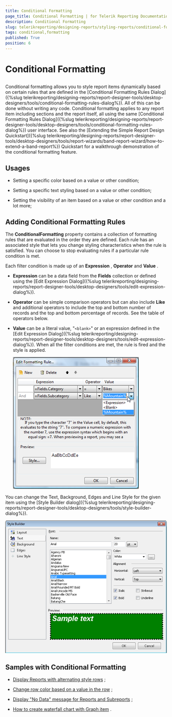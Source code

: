 ```yaml
---
title: Conditional Formatting
page_title: Conditional Formatting | for Telerik Reporting Documentation
description: Conditional Formatting
slug: telerikreporting/designing-reports/styling-reports/conditional-formatting
tags: conditional,formatting
published: True
position: 6
---
```


# Conditional Formatting



## 

Conditional formatting allows you to style report items dynamically based on certain rules that are defined in the           [Conditional Formatting Rules Dialog]({%slug telerikreporting/designing-reports/report-designer-tools/desktop-designers/tools/conditional-formatting-rules-dialog%}).           All of this can be done without writing any code.           Conditional formatting applies to any report item including sections and the report itself, all using the same           [Conditional Formatting Rules Dialog]({%slug telerikreporting/designing-reports/report-designer-tools/desktop-designers/tools/conditional-formatting-rules-dialog%}) user interface. See also the           [Extending the Simple Report Design Quickstart]({%slug telerikreporting/designing-reports/report-designer-tools/desktop-designers/tools/report-wizards/band-report-wizard/how-to-extend-a-band-report%}) Quickstart for a walkthrough demonstration           of the conditional formatting feature.         

## Usages

* Setting a specific color based on a value or other condition;             

* Setting a specific text styling based on a value or other condition;             

* Setting the visibility of an item based on a value or other condition and a lot more;             

## Adding Conditional Formatting Rules

The __ConditionalFormatting__ property contains a collection of formatting rules that are evaluated in the order they are defined.           Each rule has an associated style that lets you change styling characteristics when the rule is satisfied. You can choose to stop evaluating rules if           a particular rule condition is met.         

Each filter condition is made up of an __Expression__ , __Operator__ and __Value__ .         

* __Expression__ can be a data field from the __Fields__  collection or defined using the               [Edit Expression Dialog]({%slug telerikreporting/designing-reports/report-designer-tools/desktop-designers/tools/edit-expression-dialog%}).             

* __Operator__ can be simple comparison operators but can also include __Like__ and additional operators to include the top and bottom number of records and the top and bottom percentage of records. See the table of operators below.             

* __Value__ can be a literal value, "```<blank>```" or an expression defined in the [Edit Expression Dialog]({%slug telerikreporting/designing-reports/report-designer-tools/desktop-designers/tools/edit-expression-dialog%}). When all the filter conditions are met, the rule is fired and the style is applied.             

  

  ![](images/Style4.png)

You can change the Text, Background, Edges and Line Style for the given item using the [Style Builder dialog]({%slug telerikreporting/designing-reports/report-designer-tools/desktop-designers/tools/style-builder-dialog%}).         

  

  ![](images/Style5.png)

## Samples with Conditional Formatting

*  [Display Reports with alternating style rows](https://docs.telerik.com/reporting/knowledge-base/how-to-display-alternating-style-rows) ;               

*  [Change row color based on a value in the row](https://docs.telerik.com/reporting/knowledge-base/change-row-color-based-on-value) ;             

*  [Display "No Data" message for Reports and Subreports](https://docs.telerik.com/reporting/knowledge-base/how-to-display-no-data-message-for-reports-and-subreports) ;             

*  [How to create waterfall chart with Graph item](https://docs.telerik.com/reporting/knowledge-base/how-to-create-waterfall-chart-using-graph) .             
